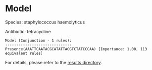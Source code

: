 
# Model

Species: staphylococcus haemolyticus

Antibiotic: tetracycline

```
Model (Conjunction - 1 rules):
------------------------------
Presence(AAATTCAATACGCATATTACGTCTATCCCAA) [Importance: 1.00, 113 equivalent rules]

```

For details, please refer to the [results directory](../../../../../results/scm_b/staphylococcus%20haemolyticus/tetracycline/repeat_3/).

